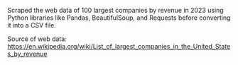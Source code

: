 Scraped the web data of 100 largest companies by revenue in 2023 using Python libraries like Pandas, BeautifulSoup, and Requests before converting it into a CSV file.

Source of web data: https://en.wikipedia.org/wiki/List_of_largest_companies_in_the_United_States_by_revenue
